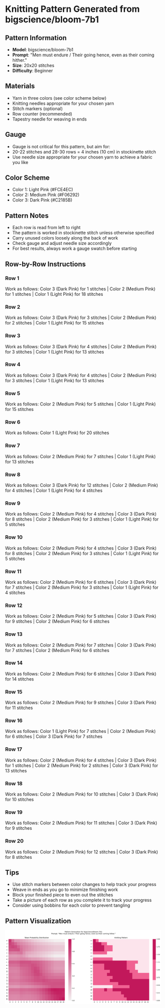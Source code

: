 # Knitting Pattern Generated from bigscience/bloom-7b1

## Pattern Information
- **Model**: bigscience/bloom-7b1
- **Prompt**: "Men must endure / Their going hence, even as their coming hither."
- **Size**: 20x20 stitches
- **Difficulty**: Beginner

## Materials
- Yarn in three colors (see color scheme below)
- Knitting needles appropriate for your chosen yarn
- Stitch markers (optional)
- Row counter (recommended)
- Tapestry needle for weaving in ends

## Gauge
- Gauge is not critical for this pattern, but aim for:
- 20-22 stitches and 28-30 rows = 4 inches (10 cm) in stockinette stitch
- Use needle size appropriate for your chosen yarn to achieve a fabric you like

## Color Scheme
- Color 1: Light Pink (#FCE4EC)
- Color 2: Medium Pink (#F06292)
- Color 3: Dark Pink (#C2185B)

## Pattern Notes
- Each row is read from left to right
- The pattern is worked in stockinette stitch unless otherwise specified
- Carry unused colors loosely along the back of work
- Check gauge and adjust needle size accordingly
- For best results, always work a gauge swatch before starting

## Row-by-Row Instructions

### Row 1
Work as follows: Color 3 (Dark Pink) for 1 stitches | Color 2 (Medium Pink) for 1 stitches | Color 1 (Light Pink) for 18 stitches

### Row 2
Work as follows: Color 3 (Dark Pink) for 3 stitches | Color 2 (Medium Pink) for 2 stitches | Color 1 (Light Pink) for 15 stitches

### Row 3
Work as follows: Color 3 (Dark Pink) for 4 stitches | Color 2 (Medium Pink) for 3 stitches | Color 1 (Light Pink) for 13 stitches

### Row 4
Work as follows: Color 3 (Dark Pink) for 4 stitches | Color 2 (Medium Pink) for 3 stitches | Color 1 (Light Pink) for 13 stitches

### Row 5
Work as follows: Color 2 (Medium Pink) for 5 stitches | Color 1 (Light Pink) for 15 stitches

### Row 6
Work as follows: Color 1 (Light Pink) for 20 stitches

### Row 7
Work as follows: Color 2 (Medium Pink) for 7 stitches | Color 1 (Light Pink) for 13 stitches

### Row 8
Work as follows: Color 3 (Dark Pink) for 12 stitches | Color 2 (Medium Pink) for 4 stitches | Color 1 (Light Pink) for 4 stitches

### Row 9
Work as follows: Color 2 (Medium Pink) for 4 stitches | Color 3 (Dark Pink) for 8 stitches | Color 2 (Medium Pink) for 3 stitches | Color 1 (Light Pink) for 5 stitches

### Row 10
Work as follows: Color 2 (Medium Pink) for 4 stitches | Color 3 (Dark Pink) for 8 stitches | Color 2 (Medium Pink) for 3 stitches | Color 1 (Light Pink) for 5 stitches

### Row 11
Work as follows: Color 2 (Medium Pink) for 6 stitches | Color 3 (Dark Pink) for 7 stitches | Color 2 (Medium Pink) for 3 stitches | Color 1 (Light Pink) for 4 stitches

### Row 12
Work as follows: Color 2 (Medium Pink) for 5 stitches | Color 3 (Dark Pink) for 9 stitches | Color 2 (Medium Pink) for 6 stitches

### Row 13
Work as follows: Color 2 (Medium Pink) for 7 stitches | Color 3 (Dark Pink) for 7 stitches | Color 2 (Medium Pink) for 6 stitches

### Row 14
Work as follows: Color 2 (Medium Pink) for 6 stitches | Color 3 (Dark Pink) for 14 stitches

### Row 15
Work as follows: Color 2 (Medium Pink) for 9 stitches | Color 3 (Dark Pink) for 11 stitches

### Row 16
Work as follows: Color 1 (Light Pink) for 7 stitches | Color 2 (Medium Pink) for 6 stitches | Color 3 (Dark Pink) for 7 stitches

### Row 17
Work as follows: Color 2 (Medium Pink) for 4 stitches | Color 3 (Dark Pink) for 1 stitches | Color 2 (Medium Pink) for 2 stitches | Color 3 (Dark Pink) for 13 stitches

### Row 18
Work as follows: Color 2 (Medium Pink) for 10 stitches | Color 3 (Dark Pink) for 10 stitches

### Row 19
Work as follows: Color 2 (Medium Pink) for 11 stitches | Color 3 (Dark Pink) for 9 stitches

### Row 20
Work as follows: Color 2 (Medium Pink) for 12 stitches | Color 3 (Dark Pink) for 8 stitches

## Tips
- Use stitch markers between color changes to help track your progress
- Weave in ends as you go to minimize finishing work
- Block your finished piece to even out the stitches
- Take a picture of each row as you complete it to track your progress
- Consider using bobbins for each color to prevent tangling

## Pattern Visualization
![Pattern Visualization](pattern_bloom_7b1_Men_must_endure___Th.png)